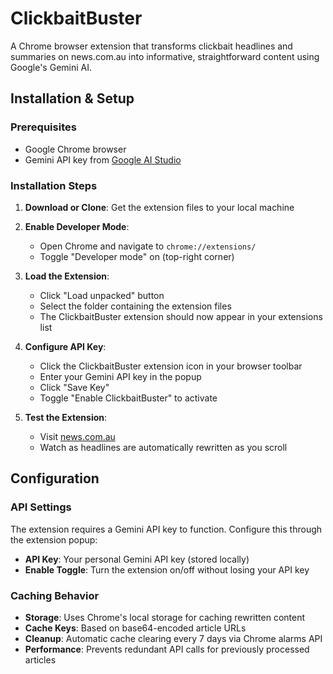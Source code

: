 # ClickbaitBuster

A Chrome browser extension that transforms clickbait headlines and summaries on news.com.au into informative, straightforward content using Google's Gemini AI.

## Installation & Setup

### Prerequisites

- Google Chrome browser
- Gemini API key from [Google AI Studio](https://aistudio.google.com/app/apikey)

### Installation Steps

1. **Download or Clone**: Get the extension files to your local machine

2. **Enable Developer Mode**:
   - Open Chrome and navigate to `chrome://extensions/`
   - Toggle "Developer mode" on (top-right corner)

3. **Load the Extension**:
   - Click "Load unpacked" button
   - Select the folder containing the extension files
   - The ClickbaitBuster extension should now appear in your extensions list

4. **Configure API Key**:
   - Click the ClickbaitBuster extension icon in your browser toolbar
   - Enter your Gemini API key in the popup
   - Click "Save Key"
   - Toggle "Enable ClickbaitBuster" to activate

5. **Test the Extension**:
   - Visit [news.com.au](https://www.news.com.au)
   - Watch as headlines are automatically rewritten as you scroll

## Configuration

### API Settings

The extension requires a Gemini API key to function. Configure this through the extension popup:

- **API Key**: Your personal Gemini API key (stored locally)
- **Enable Toggle**: Turn the extension on/off without losing your API key

### Caching Behavior

- **Storage**: Uses Chrome's local storage for caching rewritten content
- **Cache Keys**: Based on base64-encoded article URLs
- **Cleanup**: Automatic cache clearing every 7 days via Chrome alarms API
- **Performance**: Prevents redundant API calls for previously processed articles